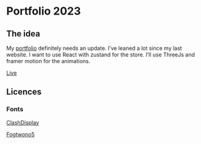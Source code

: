 # Portfolio 2023

## The idea

My [portfolio](https://waqar-folio.netlify.app/) definitely needs an update. I’ve leaned a lot since my last website. I want to use React with zustand for the store. I’ll use ThreeJs and framer motion for the animations.

[Live](https://waqar-folio2.netlify.app)

## Licences

### Fonts

[ClashDisplay](https://github.com/rqphy/folio-23/blob/main/public/fonts/ClashDisplay_Complete/License/FFL.txt)

[Fogtwono5](https://github.com/rqphy/folio-23/blob/main/public/fonts/fogtwono5/OFL_License.txt)
